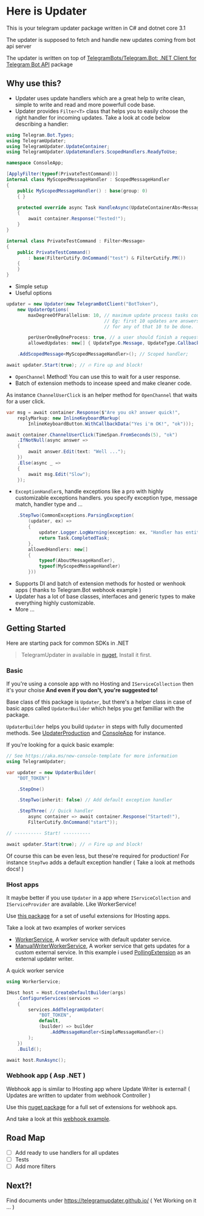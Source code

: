 # Here is **Updater**

This is your telegram updater package written in C# and dotnet core 3.1

The updater is supposed to fetch and handle new updates coming from bot api server

The updater is written on top of [TelegramBots/Telegram.Bot: .NET Client for Telegram Bot API](https://github.com/TelegramBots/Telegram.Bot) package

## Why use this?

- Updater uses update handlers which are a great help to write clean, simple to write and read and more powerfull code base.
- Updater provides `Filter<T>` class that helps you to easily choose the right handler for incoming updates.
Take a look at code below describing a handler:

```csharp
using Telegram.Bot.Types;
using TelegramUpdater;
using TelegramUpdater.UpdateContainer;
using TelegramUpdater.UpdateHandlers.ScopedHandlers.ReadyToUse;

namespace ConsoleApp;

[ApplyFilter(typeof(PrivateTestCommand))]
internal class MyScopedMessageHandler : ScopedMessageHandler
{
    public MyScopedMessageHandler() : base(group: 0)
    { }

    protected override async Task HandleAsync(UpdateContainerAbs<Message> container)
    {
        await container.Response("Tested!");
    }
}

internal class PrivateTestCommand : Filter<Message>
{
    public PrivateTestCommand()
        : base(FilterCutify.OnCommand("test") & FilterCutify.PM())
    {
    }
}
```

- Simple setup
- Useful options
```cs
updater = new Updater(new TelegramBotClient("BotToken"),
    new UpdaterOptions(
        maxDegreeOfParallelism: 10, // maximum update process tasks count at the same time
                                    // Eg: first 10 updates are answers quickly, but others should wait
                                    // for any of that 10 to be done.

        perUserOneByOneProcess: true, // a user should finish a request to go to next one.
        allowedUpdates: new[] { UpdateType.Message, UpdateType.CallbackQuery }))

    .AddScopedMessage<MyScopedMessageHandler>(); // Scoped handler;

await updater.Start(true); // 🔥 Fire up and block!
```

- `OpenChannel` Method! You can use this to wait for a user response.
- Batch of extension methods to incease speed and make cleaner code.

As instance `ChannelUserClick` is an helper method for `OpenChannel` that waits for a user click.

```cs
var msg = await container.Response($"Are you ok? answer quick!",
    replyMarkup: new InlineKeyboardMarkup(
        InlineKeyboardButton.WithCallbackData("Yes i'm OK!", "ok")));

await container.ChannelUserClick(TimeSpan.FromSeconds(5), "ok")
    .IfNotNull(async answer =>
    {
        await answer.Edit(text: "Well ...");
    })
    .Else(async _ =>
    {
        await msg.Edit("Slow");
    });
```

- `ExceptionHandler`s, handle exceptions like a pro with highly customizable exceptions handlers. you specify exception type, message match, handler type and ...

```cs
    .StepTwo(CommonExceptions.ParsingException(
        (updater, ex) =>
        {
            updater.Logger.LogWarning(exception: ex, "Handler has entity parsing error!");
            return Task.CompletedTask;
        },
        allowedHandlers: new[]
        {
            typeof(AboutMessageHandler),
            typeof(MyScopedMessageHandler)
        }))
```

- Supports DI and batch of extension methods for hosted or wenhook apps ( thanks to Telegram.Bot webhook example )
- Updater has a lot of base classes, interfaces and generic types to make everything highly customizable.
- More ...

## Getting Started

Here are starting pack for common SDKs in .NET

> TelegramUpdater in available in [nuget](https://www.nuget.org/packages/TelegramUpdater/), Install it first.

### Basic

If you're using a console app with no Hosting and `IServiceCollection` then it's your choise
**And even if you don't, you're suggested to!**

Base class of this package is `Updater`, but there's a helper class in case of basic apps called `UpdaterBuilder` which helps you
get familliar with the package.

`UpdaterBuilder` helps you build `Updater` in steps with fully documented methods.
See [UpdaterProduction](https://github.com/TelegramUpdater/TelegramUpdater/tree/master/Examples/UpdaterProduction) and
[ConsoleApp](https://github.com/TelegramUpdater/TelegramUpdater/tree/master/Examples/ConsoleApp) for instance.

If you're looking for a quick basic example:

```csharp
// See https://aka.ms/new-console-template for more information
using TelegramUpdater;

var updater = new UpdaterBuilder(
    "BOT_TOKEN")

    .StepOne()

    .StepTwo(inherit: false) // Add default exception handler

    .StepThree( // Quick handler
        async container => await container.Response("Started!"),
        FilterCutify.OnCommand("start"));

// ---------- Start! ----------

await updater.Start(true); // 🔥 Fire up and block!
```

Of course this can be even less, but these're required for production! For instance `StepTwo` adds a default exception handler ( Take a look at methods docs! )

### IHost apps

It maybe better if you use `Updater` in a app where `IServiceCollection` and `IServiceProvider` are available. Like WorkerService!

Use [this package](https://www.nuget.org/packages/TelegramUpdater.Hosting/1.0.1) for a set of useful extensions for IHosting apps.

Take a look at two examples of worker services

- [WorkerService](https://github.com/TelegramUpdater/TelegramUpdater/tree/master/Examples/WorkerService), A worker service with default updater service.
- [ManualWriterWorkerService](https://github.com/TelegramUpdater/TelegramUpdater/tree/master/Examples/ManualWriterWorker), A worker service that gets updates for a custom external service. In this example i used [PollingExtension](https://github.com/TelegramBots/Telegram.Bot.Extensions.Polling) as an external updater writer.

A quick worker service

```csharp
using WorkerService;

IHost host = Host.CreateDefaultBuilder(args)
    .ConfigureServices(services =>
    {
        services.AddTelegramUpdater(
            "BOT_TOKEN",
            default,
            (builder) => builder
                .AddMessageHandler<SimpleMessageHandler>()
        );
    })
    .Build();

await host.RunAsync();
```

### Webhook app ( Asp .NET )

Webhook app is similar to IHosting app where Update Writer is external! ( Updates are written to updater from webhook Controller )

Use this [nuget package](https://www.nuget.org/packages/TelegramUpdater.Asp/1.0.1) for a full set of extensions for webhook aps.

And take a look at this [webhook example](https://github.com/TelegramUpdater/TelegramUpdater/tree/master/Examples/WebhookApp).

## Road Map

- [ ] Add ready to use handlers for all updates
- [ ] Tests
- [ ] Add more filters

## Next?!

Find documents under https://telegramupdater.github.io/ ( Yet Working on it ... )
